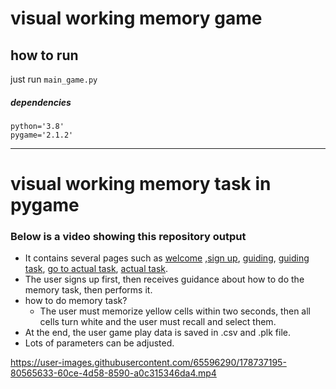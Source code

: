 # visual working memory game

## how to run
just run `main_game.py`
##### dependencies
    python='3.8'
    pygame='2.1.2'

------   
# visual working memory task in pygame
### Below is a video showing this repository output

- It contains several pages such as <ins>welcome</ins>   ,<ins>sign up</ins>, <ins>guiding</ins>, <ins>guiding task</ins>, <ins>go to actual task</ins>, <ins>actual task</ins>. 
- The user signs up first, then receives guidance about how to do the memory task, then performs it.
- how to do memory task?
    - The user must memorize yellow cells within two seconds, then all cells turn white and the user must recall and select them.
- At the end, the user game play data is saved in .csv and .plk file.
- Lots of parameters can be adjusted.




https://user-images.githubusercontent.com/65596290/178737195-80565633-60ce-4d58-8590-a0c315346da4.mp4





